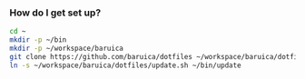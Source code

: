### How do I get set up? ###

```sh
cd ~
mkdir -p ~/bin
mkdir -p ~/workspace/baruica
git clone https://github.com/baruica/dotfiles ~/workspace/baruica/dotfiles
ln -s ~/workspace/baruica/dotfiles/update.sh ~/bin/update
```

